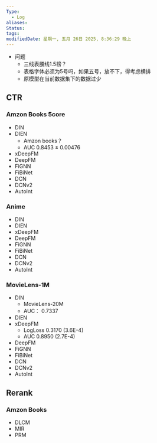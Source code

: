 ```yaml
---
Type:
  - Log
aliases: 
Status: 
tags: 
modifiedDate: 星期一, 五月 26日 2025, 8:36:29 晚上
---
```


- 问题
    - 三线表腰线1.5榜？
    - 表格字体必须为5号吗，如果五号，放不下，得考虑横排
    - 原模型在当前数据集下的数据过少

## CTR

### Amzon Books 5core

- DIN 
- DIEN
    - Amzon books？
    - AUC 0.8453 ± 0.00476
- xDeepFM
- DeepFM
- FiGNN
- FiBiNet
- DCN
- DCNv2
- AutoInt

### Anime

- DIN 
- DIEN
- xDeepFM
- DeepFM
- FiGNN
- FiBiNet
- DCN
- DCNv2
- AutoInt

### MovieLens-1M

- DIN
    - MovieLens-20M
    - AUC： 0.7337
- DIEN
- xDeepFM
    - LogLoss 0.3170 (3.6E-4) 
    - AUC 0.8950 (2.7E-4)
- DeepFM
- FiGNN
- FiBiNet
- DCN
- DCNv2
- AutoInt

## Rerank

### Amzon Books

- DLCM
- MIR
- PRM
